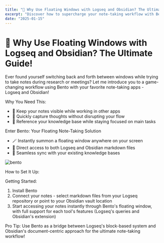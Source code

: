```yaml
---
title: "🔄 Why Use Floating Windows with Logseq and Obsidian? The Ultimate Guide!"
excerpt: "Discover how to supercharge your note-taking workflow with Bento - a lightweight floating window solution that seamlessly integrates with Logseq and Obsidian. Learn how to keep your notes visible while working, capture ideas instantly, and reference your knowledge base without switching windows. Perfect for researchers, writers, and productivity enthusiasts looking to streamline their note-taking process. 🪄📝"
date: "2025-01-15"
---
```


# 🔄 Why Use Floating Windows with Logseq and Obsidian? The Ultimate Guide!

Ever found yourself switching back and forth between windows while trying to take notes during research or meetings? Let me introduce you to a game-changing workflow using Bento with your favorite note-taking apps - Logseq and Obsidian!

Why You Need This:

- 📌 Keep your notes visible while working in other apps
- 🔄 Quickly capture thoughts without disrupting your flow
- 👀 Reference your knowledge base while staying focused on main tasks

Enter Bento: Your Floating Note-Taking Solution

- 🪄 Instantly summon a floating window anywhere on your screen
- 📝 Direct access to both Logseq and Obsidian markdown files
- 🔗 Seamless sync with your existing knowledge bases

![bento](jiangzilong-image.oss-cn-beijing.aliyuncs.com/uPic/PUgYBM.png)

How to Set It Up:

Getting Started:

1. Install Bento
2. Connect your notes - select markdown files from your Logseq repository or point to your Obsidian vault location
3. Start accessing your notes instantly through Bento's floating window, with full support for each tool's features (Logseq's queries and Obsidian's extension)

Pro Tip: Use Bento as a bridge between Logseq's block-based system and Obsidian's document-centric approach for the ultimate note-taking workflow!